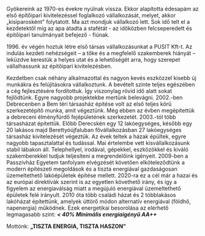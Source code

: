 Gyökereink az 1970-es évekre nyúlnak vissza. Ekkor alapította édesapám az első építőipari kivitelezéssel foglalkozó vállalkozását, melyet, akkor „kisiparosként” folytatott. Ma azt mondjuk vállalkozó lett. 
Sok idő telt el a kezdetektől míg az apa átadta a stafétát - az időközben felcseperedett és építőipari tanulmányait befejező - fiúnak. 

1996\. év végén hoztuk létre első társas vállalkozásunkat a PUSIT Kft-t.
Az indulás kezdeti nehézségeit – a tőke és a megfelelő szakemberek hiányát – leküzdve kerestük a helyes utat és a lehetőségét arra, hogy szerepet vállalhassunk az építőipari kivitelezésben. 

Kezdetben csak néhány alkalmazottal és nagyon kevés eszközzel kisebb új munkákra és felújításokra vállalkoztunk. A bevételt szinte teljes egészében a cég fejlesztésére fordítottuk. Így viszonylag rövid idő alatt sokat fejlődtünk. Egyre nagyobb projektekbe mertünk belevágni. 
2002.-ben Debrecenben a Bem téri társasház építése volt az első teljes körű szerkezetépítő munka, amit végeztünk. Még ebben az évben megépítettük a debreceni élményfürdő fejépületének szerkezetét. 2003.-tól több társasházat építettük. Előbb Derecskén egy 12 lakóegységes, később egy 20 lakásos majd Berettyóújfaluban fővállalkozásban 27 lakóegységes társasház kivitelezését végeztük. Az évek teltek a házak épültek, egyre nagyobb tapasztalattal és tudással. Mai értelembe vett kisvállalkozásunk stabil lábakon áll. Telephellyel, irodával, gépekkel, eszközökkel és kiváló szakemberekkel tudjuk teljesíteni a megrendelőink igényeit.
2009-ben a Passzívház Egyetem tanfolyam elvégzését követően elköteleződtünk a modern építészeti megoldások és a tiszta energiával gazdaságosan üzemeltethető lakóépületek építése mellett. 2020-ra ez a cél már a hazai és az európai direktívák szerint is az egyetlen követhető irány, és így a figyelem az energiaválság miatt a megújuló energiával üzemeltethető épületek felé irányult. 
2010 óta több családi házat és 2 többlakásos lakóházat építettünk, amelyek úttörő módon alternatív energiával (földhő, napenergia) működnek. Ezek energetikai besorolása az elérhető legmagasabb szint: **_< 40% Minimális energiaigényű AA++_**

Mottónk: **„TISZTA ENERGIA, TISZTA HASZON”**

